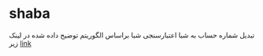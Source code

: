 # shaba
تبدیل شماره حساب به شبا اعتبارسنجی شبا 
 براساس الگوریتم توضیح داده شده در لینک زیر 
 [link](https://setare.com/fa/news/25513/%D8%A2%D9%85%D9%88%D8%B2%D8%B4-%D8%AA%D8%A8%D8%AF%DB%8C%D9%84-%D8%B4%D9%85%D8%A7%D8%B1%D9%87-%D8%AD%D8%B3%D8%A7%D8%A8-%D8%A8%D9%87-%D8%B4%D8%A8%D8%A7-%D9%84%DB%8C%D9%86%DA%A9-%D8%AF%D8%B1%DB%8C%D8%A7%D9%81%D8%AA-%D8%B4%D8%A8%D8%A7%DB%8C-%D8%AA%D9%85%D8%A7%D9%85%DB%8C-%D8%A8%D8%A7%D9%86%DA%A9%E2%80%8C-%D9%87%D8%A7/)
